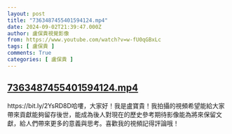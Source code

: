 ```yaml
---
layout: post
title: "7363487455401594124.mp4"
date: 2024-09-02T21:39:47.000Z
author: 盧保貴視覺影像
from: https://www.youtube.com/watch?v=w-fU0qGBxLc
tags: [ 盧保貴 ]
comments: True
categories: [ 盧保貴 ]
---
```

<!--1725313187000-->
[7363487455401594124.mp4](https://www.youtube.com/watch?v=w-fU0qGBxLc)
------

<div>
https://bit.ly/2YsRD8D哈嘍，大家好！我是盧寶貴！我拍攝的視頻希望能給大家帶來貢獻能夠留存後世，能成為後人對現在的歷史參考期待影像能為將來保留文獻，給人們帶來更多的意義與思考。喜歡我的視頻記得評論哦！
</div>
